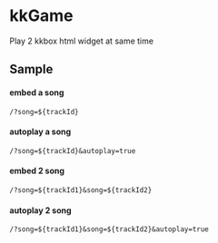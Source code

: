 # kkGame
Play 2 kkbox html widget at same time

## Sample

#### embed a song

```
/?song=${trackId}
```

#### autoplay a song

```
/?song=${trackId}&autoplay=true
```

#### embed 2 song

```
/?song=${trackId1}&song=${trackId2}
```

#### autoplay 2 song

```
/?song=${trackId1}&song=${trackId2}&autoplay=true
```

